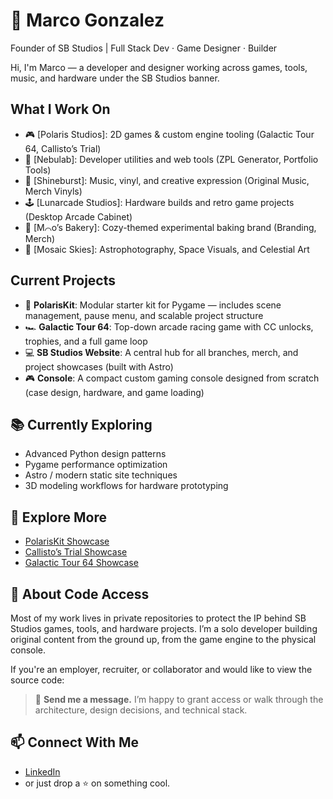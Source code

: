# 🌌 Marco Gonzalez  
Founder of SB Studios | Full Stack Dev · Game Designer · Builder

Hi, I'm Marco — a developer and designer working across games, tools, music, and hardware under the SB Studios banner.

## What I Work On
- 🎮 [Polaris Studios]: 2D games & custom engine tooling (Galactic Tour 64, Callisto’s Trial)
- 🧪 [Nebulab]: Developer utilities and web tools (ZPL Generator, Portfolio Tools)
- 🎵 [Shineburst]: Music, vinyl, and creative expression (Original Music, Merch Vinyls)
- 🕹️ [Lunarcade Studios]: Hardware builds and retro game projects (Desktop Arcade Cabinet)
- 🍰 [M⌒o’s Bakery]: Cozy-themed experimental baking brand (Branding, Merch)
- 🌌 [Mosaic Skies]: Astrophotography, Space Visuals, and Celestial Art

## Current Projects
- 🧩 **PolarisKit**: Modular starter kit for Pygame — includes scene management, pause menu, and scalable project structure
- 🏎️ **Galactic Tour 64**: Top-down arcade racing game with CC unlocks, trophies, and a full game loop
- 💻 **SB Studios Website**: A central hub for all branches, merch, and project showcases (built with Astro)
- 🎮 **Console**: A compact custom gaming console designed from scratch (case design, hardware, and game loading)

## 📚 Currently Exploring
- Advanced Python design patterns
- Pygame performance optimization
- Astro / modern static site techniques
- 3D modeling workflows for hardware prototyping

## 🔗 Explore More
- [PolarisKit Showcase](https://github.com/marcogonzalez99/PolarisKitShowcase)
- [Callisto’s Trial Showcase](https://github.com/marcogonzalez99/CallistosTrialShowcase)
- [Galactic Tour 64 Showcase](https://github.com/marcogonzalez99/GalacticKart64Showcase)

## 🔐 About Code Access

Most of my work lives in private repositories to protect the IP behind SB Studios games, tools, and hardware projects. I’m a solo developer building original content from the ground up, from the game engine to the physical console.

If you're an employer, recruiter, or collaborator and would like to view the source code:  
> 📩 **Send me a message.** I’m happy to grant access or walk through the architecture, design decisions, and technical stack.

## 📫 Connect With Me
- [LinkedIn](https://www.linkedin.com/in/marco-a-gonzalez99)
- or just drop a ⭐️ on something cool.
